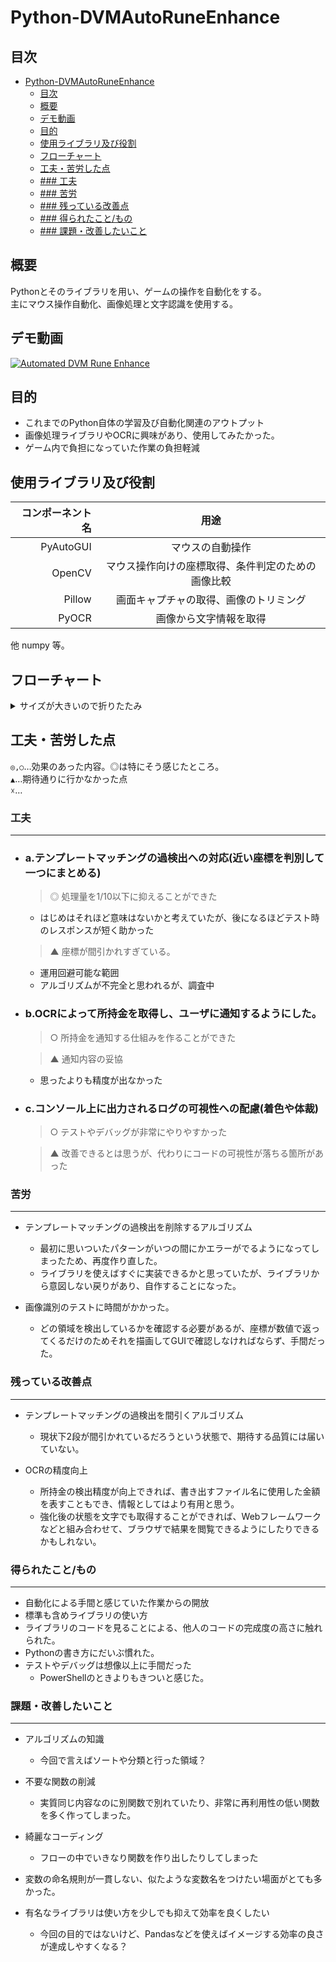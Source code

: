 # Python-DVMAutoRuneEnhance

## 目次
- [Python-DVMAutoRuneEnhance](#python-dvmautoruneenhance)
  - [目次](#目次)
  - [概要](#概要)
  - [デモ動画](#デモ動画)
  - [目的](#目的)
  - [使用ライブラリ及び役割](#使用ライブラリ及び役割)
  - [フローチャート](#フローチャート)
  - [工夫・苦労した点](#工夫苦労した点)
  - [### 工夫](#-工夫)
  - [### 苦労](#-苦労)
  - [### 残っている改善点](#-残っている改善点)
  - [### 得られたこと/もの](#-得られたこともの)
  - [### 課題・改善したいこと](#-課題改善したいこと)

## 概要
  
Pythonとそのライブラリを用い、ゲームの操作を自動化をする。  
主にマウス操作自動化、画像処理と文字認識を使用する。

## デモ動画

[![Automated DVM Rune Enhance](https://img.youtube.com/vi/fQdml7Xbw2A/0.jpg)](https://www.youtube.com/watch?v=fQdml7Xbw2A)

## 目的

+ これまでのPython自体の学習及び自動化関連のアウトプット  
+ 画像処理ライブラリやOCRに興味があり、使用してみたかった。
+ ゲーム内で負担になっていた作業の負担軽減

## 使用ライブラリ及び役割

|コンポーネント名|用途|
|---:|:---:|
|PyAutoGUI|マウスの自動操作|
|OpenCV|マウス操作向けの座標取得、条件判定のための画像比較|
|Pillow|画面キャプチャの取得、画像のトリミング|
|PyOCR|画像から文字情報を取得|  
  

他 numpy 等。  
  

## フローチャート

<details><summary>サイズが大きいので折りたたみ</summary>

![フローチャート](https://github.com/StarsandLabo/Python-DVMAutoRuneEnhance/blob/main/program/flowchart_2022-04-17.jpg)  

</details>

## 工夫・苦労した点

`◎,○`…効果のあった内容。◎は特にそう感じたところ。  
`▲`…期待通りに行かなかった点  
`☓`…

### 工夫  
---

+ ### a.テンプレートマッチングの過検出への対応(近い座標を判別して一つにまとめる)  
    > ◎ 処理量を1/10以下に抑えることができた  
    + はじめはそれほど意味はないかと考えていたが、後になるほどテスト時のレスポンスが短く助かった
    
    > ▲ 座標が間引かれすぎている。  
    + 運用回避可能な範囲  
    + アルゴリズムが不完全と思われるが、調査中  
    
+ ### b.OCRによって所持金を取得し、ユーザに通知するようにした。  
    > ○ 所持金を通知する仕組みを作ることができた  

    > ▲ 通知内容の妥協  
    + 思ったよりも精度が出なかった  

+ ### c.コンソール上に出力されるログの可視性への配慮(着色や体裁)  
    > ○ テストやデバッグが非常にやりやすかった  

    > ▲ 改善できるとは思うが、代わりにコードの可視性が落ちる箇所があった  

### 苦労
---

+ テンプレートマッチングの過検出を削除するアルゴリズム  
  + 最初に思いついたパターンがいつの間にかエラーがでるようになってしまったため、再度作り直した。
  + ライブラリを使えばすぐに実装できるかと思っていたが、ライブラリから意図しない戻りがあり、自作することになった。

+ 画像識別のテストに時間がかかった。  
  + どの領域を検出しているかを確認する必要があるが、座標が数値で返ってくるだけのためそれを描画してGUIで確認しなければならず、手間だった。  




### 残っている改善点
---

+ テンプレートマッチングの過検出を間引くアルゴリズム  
  + 現状下2段が間引かれているだろうという状態で、期待する品質には届いていない。  

+ OCRの精度向上  
  + 所持金の検出精度が向上できれば、書き出すファイル名に使用した金額を表すこともでき、情報としてはより有用と思う。  
  + 強化後の状態を文字でも取得することができれば、Webフレームワークなどと組み合わせて、ブラウザで結果を閲覧できるようにしたりできるかもしれない。  


### 得られたこと/もの
---

+ 自動化による手間と感じていた作業からの開放
+ 標準も含めライブラリの使い方
+ ライブラリのコードを見ることによる、他人のコードの完成度の高さに触れられた。
+ Pythonの書き方にだいぶ慣れた。
+ テストやデバッグは想像以上に手間だった
  + PowerShellのときよりもきついと感じた。

### 課題・改善したいこと
---

+ アルゴリズムの知識  
  + 今回で言えばソートや分類と行った領域？  
  
+ 不要な関数の削減  
  + 実質同じ内容なのに別関数で別れていたり、非常に再利用性の低い関数を多く作ってしまった。  
  
+ 綺麗なコーディング  
  + フローの中でいきなり関数を作り出したりしてしまった  

+ 変数の命名規則が一貫しない、似たような変数名をつけたい場面がとても多かった。

+ 有名なライブラリは使い方を少しでも抑えて効率を良くしたい
  + 今回の目的ではないけど、Pandasなどを使えばイメージする効率の良さが達成しやすくなる？